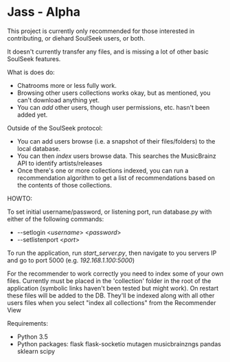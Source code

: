 # Jass - Alpha

This project is currently only recommended for those interested in contributing, or diehard SoulSeek users, or both.

It doesn't currently transfer any files, and is missing a lot of other basic SoulSeek features.

What is does do:

* Chatrooms more or less fully work.
* Browsing other users collections works okay, but as mentioned, you can't download anything yet.
* You can _add_ other users, though user permissions, etc. hasn't been added yet.

Outside of the SoulSeek protocol:

* You can add users browse (i.e. a snapshot of their files/folders) to the local database.
* You can then _index_ users browse data. This searches the MusicBrainz API to identify artists/releases
* Once there's one or more collections indexed, you can run a recommendation algorithm to get a list of recommendations based on the contents of those collections.

HOWTO:

To set initial username/password, or listening port, run database.py with either of the following commands:

* --setlogin <_username_> <_password_>
* --setlistenport <_port_>

To run the application, run _start_server.py_, then navigate to you servers IP and go to port 5000 (e.g. _192.168.1.100:5000_)

For the recommender to work correctly you need to index some of your own files. Currently must be placed in the 'collection' folder in the root of the application (symbolic links haven't been tested but might work). On restart these files will be added to the DB. They'll be indexed along with all other users files when you select "index all collections" from the Recommender View


Requirements:
* Python 3.5
* Python packages:
    flask
    flask-socketio
    mutagen
    musicbrainzngs
    pandas
    sklearn
    scipy

